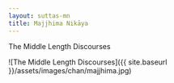 ```yaml
---
layout: suttas-mn
title: Majjhima Nikāya
---
```


The Middle Length Discourses

![The Middle Length Discourses]({{ site.baseurl }}/assets/images/chan/majjhima.jpg)
